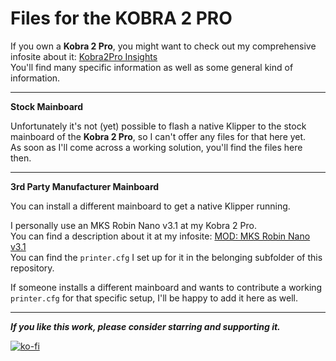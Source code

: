 # Files for the KOBRA 2 PRO

If you own a **Kobra 2 Pro**, you might want to check out my comprehensive infosite about it: [Kobra2Pro Insights](https://1coderookie.github.io/Kobra2ProInsights/)  
You'll find many specific information as well as some general kind of information.  

---

**Stock Mainboard**  

Unfortunately it's not (yet) possible to flash a native Klipper to the stock mainboard of the **Kobra 2 Pro**, so I can't offer any files for that here yet.  
As soon as I'll come across a working solution, you'll find the files here then.  

---

**3rd Party Manufacturer Mainboard**  

You can install a different mainboard to get a native Klipper running.  

I personally use an MKS Robin Nano v3.1 at my Kobra 2 Pro.  
You can find a description about it at my infosite: [MOD: MKS Robin Nano v3.1](https://1coderookie.github.io/Kobra2ProInsights/hardware/mainboard/#mod-mks-robin-nano-v31)  
You can find the `printer.cfg` I set up for it in the belonging subfolder of this repository.   

If someone installs a different mainboard and wants to contribute a working `printer.cfg` for that specific setup, I'll be happy to add it here as well.


 

<!--
Here you'll find the specific `klipper.bin` and an example `printer.cfg` file for the **Kobra 2 Neo**.  
 
*Thanks to ... for creating and contributing the specific files!*  

---

If you own a **Kobra 2 Neo**, you might want to check out my comprehensive infosite about it: [Kobra2Neo Insights](https://1coderookie.github.io/Kobra2NeoInsights/)  
You'll find many specific information as well as some general kind of information.  

There's also a [specific chapter about Klipper](https://1coderookie.github.io/Kobra2NeoInsights/firmware/fw_klipper/) you might want to check out.  

---

## Installation and Configuration  

***ATTENTION!***
***These files are specifically made for the Kobra 2 Neo - you can't use them with any other printer model!***

Please refer to the [official Klipper documentation about how to install and configure Klipper](https://www.klipper3d.org/Installation.html) in the first place for an extensive description about how to install and configure Klipper!  
(Note: at those docs there's OctoPrint being mentioned - you don't need to have that one installed though!)  

Basically, for flashing your machine with Klipper firmware, you need to rename the file `klipper.bin` to `firmware.bin` and put the file into the root directory of your microSD card. It's advisable to not have any other files on the card.  
Then put the card in the machine's cardreader and switch it on.  
The machine will then enter the flashing mode - sometimes there'll be a message shown at the display of the control unit like "Upating firmware...", sometimes the screen will just stay black.  
However, as the displays of the stock control units don't work with Klipper, just leave it sit for about 5-10 minutes until you switch it off.  
Then remove the card, connect the printer to the host which is running Klipper (e.g. a Raspberry Pi) via USB and switch it on again.  

Then you need to determine the specific serial port of the host where the printer is connected to and set that in the `printer.cfg` file.  
As soon as you have done this correct, you should be able to connect to the printer already though the UI of your frontend (e.g. Mainsail, Fluidd).  

Once you're able to do so, continue with the [configuration checks](https://www.klipper3d.org/Config_checks.html).  
*Don't skip this step and try to start printing right away as you might end up harming the machine if any configuration is somewhat wrong!*  
-->

---

***If you like this work, please consider starring and supporting it.***  

[![ko-fi](https://ko-fi.com/img/githubbutton_sm.svg)](https://ko-fi.com/U6U5NPB51)  
